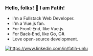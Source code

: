 ### Hello, folks! 👋 I am Fatih!

- I'm  a Fullstack Web Developer.
- I'm a Vue.js fan.
- For Front-End, like Vue.js.
- For Back-End, like Go, C#.
- Love open-source development.
   
<a href="https://www.linkedin.com/in/fatih-unlu" target="_blank">
    <img src="https://img.shields.io/badge/LinkedIn-0077B5?style=for-the-badge&logo=linkedin&logoColor=white" alt="https://www.linkedin.com/in/fatih-unlu">
</a>
